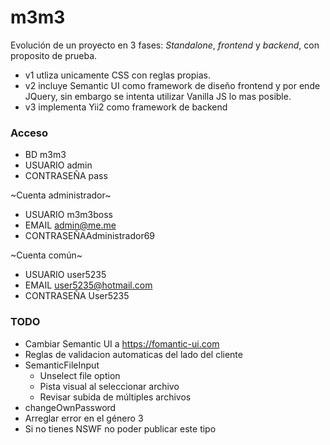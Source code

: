 # m3m3
Evolución de un proyecto en 3 fases: _Standalone_, _frontend_ y _backend_, con proposito de prueba.
* v1 utliza unicamente CSS con reglas propias.
* v2 incluye Semantic UI como framework de diseño frontend y por ende JQuery, sin embargo se intenta utilizar Vanilla JS lo mas posible.
* v3 implementa Yii2 como framework de backend

### Acceso

- BD m3m3
- USUARIO admin
- CONTRASEÑA pass

~Cuenta administrador~
- USUARIO m3m3boss
- EMAIL admin@me.me
- CONTRASEÑAAdministrador69

~Cuenta común~
- USUARIO user5235
- EMAIL user5235@hotmail.com
- CONTRASEÑA User5235


### TODO

- Cambiar Semantic UI a https://fomantic-ui.com
- Reglas de validacion automaticas del lado del cliente
- SemanticFileInput
	- Unselect file option
	- Pista visual al seleccionar archivo
	- Revisar subida de múltiples archivos
- changeOwnPassword
- Arreglar error en el género 3
- Si no tienes NSWF no poder publicar este tipo
